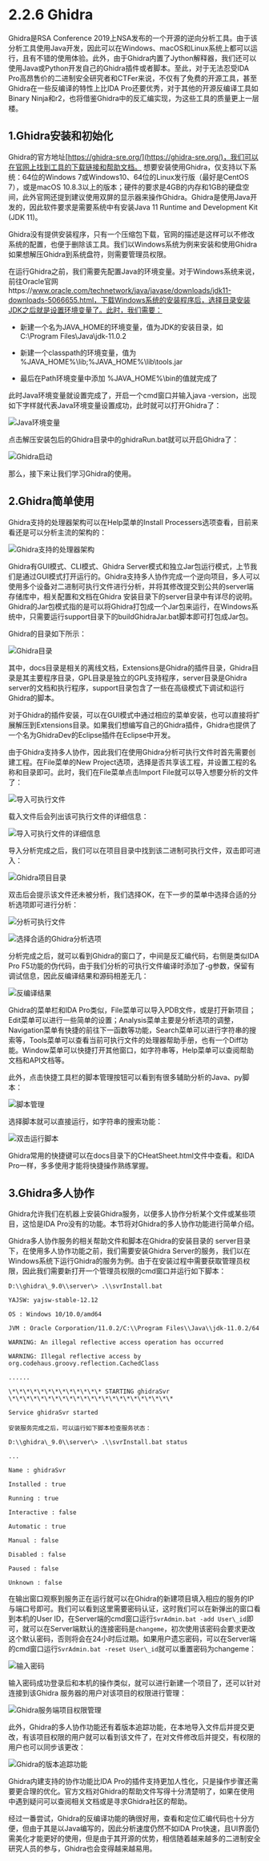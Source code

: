 # 2.2.6 Ghidra

Ghidra是RSA Conference 2019上NSA发布的一个开源的逆向分析工具。由于该分析工具使用Java开发，因此可以在Windows、macOS和Linux系统上都可以运行，且有不错的使用体验。此外，由于Ghidra内置了Jython解释器，我们还可以使用Java或Python开发自己的Ghidra插件或者脚本。至此，对于无法忍受IDA Pro高昂售价的二进制安全研究者和CTFer来说，不仅有了免费的开源工具，甚至Ghidra在一些反编译的特性上比IDA Pro还要优秀，对于其他的开源反编译工具如Binary Ninja和r2，也将借鉴Ghidra中的反汇编实现，为这些工具的质量更上一层楼。

## 1.Ghidra安装和初始化

Ghidra的官方地址[https://ghidra-sre.org/](https://ghidra-sre.org/)，我们可以在官网上找到工具的下载链接和帮助文档。
想要安装使用Ghidra，仅支持以下系统：64位的Windows 7或Windows10、64位的Linux发行版（最好是CentOS 7），或是macOS 10.8.3以上的版本；硬件的要求是4GB的内存和1GB的硬盘空间，此外官网还提到建议使用双屏的显示器来操作Ghidra。Ghidra是使用Java开发的，因此软件要求是需要系统中有安装Java 11 Runtime and Development Kit (JDK 11)。

Ghidra没有提供安装程序，只有一个压缩包下载，官网的描述是这样可以不修改系统的配置，也便于删除该工具。我们以Windows系统为例来安装和使用Ghidra如果想解压Ghidra到系统盘符，则需要管理员权限。

在运行Ghidra之前，我们需要先配置Java的环境变量。对于Windows系统来说，前往Oracle官网https://www.oracle.com/technetwork/java/javase/downloads/jdk11-downloads-5066655.html，下载Windows系统的安装程序后，选择目录安装JDK之后就是设置环境变量了。此时，我们需要：

-   新建一个名为JAVA\_HOME的环境变量，值为JDK的安装目录，如C:\\Program
    Files\\Java\\jdk-11.0.2

-   新建一个classpath的环境变量，值为
    %JAVA\_HOME%\\lib;%JAVA\_HOME%\\lib\\tools.jar

-   最后在Path环境变量中添加 %JAVA\_HOME%\\bin的值就完成了

此时Java环境变量就设置完成了，开启一个cmd窗口并输入java
-version，出现如下字样就代表Java环境变量设置成功，此时就可以打开Ghidra了：

![Java环境变量](../pic/ghidra_1.png)

点击解压安装包后的Ghidra目录中的ghidraRun.bat就可以开启Ghidra了：

![Ghidra启动](../pic/ghidra_2.png)

那么，接下来让我们学习Ghidra的使用。

## 2.Ghidra简单使用

Ghidra支持的处理器架构可以在Help菜单的Install
Processers选项查看，目前来看还是可以分析主流的架构的：

![Ghidra支持的处理器架构](../pic/ghidra_3.png)

Ghidra有GUI模式、CLI模式、Ghidra Server模式和独立Jar包运行模式，上节我们是通过GUI模式打开运行的。Ghidra支持多人协作完成一个逆向项目，多人可以使用多个设备对二进制可执行文件进行分析，并将其修改提交到公共的server端存储库中，相关配置和文档在Ghidra 安装目录下的server目录中有详尽的说明。Ghidra的Jar包模式指的是可以将Ghidra打包成一个Jar包来运行，在Windows系统中，只需要运行support目录下的buildGhidraJar.bat脚本即可打包成Jar包。

Ghidra的目录如下所示：

![Ghidra目录](../pic/ghidra_4.png)

其中，docs目录是相关的离线文档，Extensions是Ghidra的插件目录，Ghidra目录是其主要程序目录，GPL目录是独立的GPL支持程序，server目录是Ghidra server的文档和执行程序，support目录包含了一些在高级模式下调试和运行Ghidra的脚本。

对于Ghidra的插件安装，可以在GUI模式中通过相应的菜单安装，也可以直接将扩展解压到Extensions目录。如果我们想编写自己的Ghidra插件，Ghidra也提供了一个名为GhidraDev的Eclipse插件在Eclipse中开发。

由于Ghidra支持多人协作，因此我们在使用Ghidra分析可执行文件时首先需要创建工程。在File菜单的New
Project选项，选择是否共享该工程，并设置工程的名称和目录即可。此时，我们在File菜单点击Import
File就可以导入想要分析的文件了：

![导入可执行文件](../pic/ghidra_5.png)

载入文件后会列出该可执行文件的详细信息：

![导入可执行文件的详细信息](../pic/ghidra_6.png)

导入分析完成之后，我们可以在项目目录中找到该二进制可执行文件，双击即可进入：

![Ghidra项目目录](../pic/ghidra_7.png)

双击后会提示该文件还未被分析，我们选择OK，在下一步的菜单中选择合适的分析选项即可进行分析：

![分析可执行文件](../pic/ghidra_8.png)

![选择合适的Ghidra分析选项](../pic/ghidra_9.png)

分析完成之后，就可以看到Ghidra的窗口了，中间是反汇编代码，右侧是类似IDA Pro F5功能的伪代码，由于我们分析的可执行文件编译时添加了-g参数，保留有调试信息，因此反编译结果和源码相差无几：

![反编译结果](../pic/ghidra_10.png)

Ghidra的菜单栏和IDA Pro类似，File菜单可以导入PDB文件，或是打开新项目；Edit菜单可以进行一些简单的设置；Analysis菜单主要是分析选项的调整，Navigation菜单有快捷的前往下一函数等功能，Search菜单可以进行字符串的搜索等，Tools菜单可以查看当前可执行文件的处理器帮助手册，也有一个Diff功能。Window菜单可以快捷打开其他窗口，如字符串等，Help菜单可以查阅帮助文档和API文档等。

此外，点击快捷工具栏的脚本管理按钮可以看到有很多辅助分析的Java、py脚本：

![脚本管理](../pic/ghidra_11.png)

选择脚本就可以直接运行，如字符串的搜索功能：

![双击运行脚本](../pic/ghidra_12.png)

Ghidra常用的快捷键可以在docs目录下的CHeatSheet.html文件中查看。和IDA Pro一样，多多使用才能将快捷操作熟练掌握。

## 3.Ghidra多人协作

Ghidra允许我们在机器上安装Ghidra服务，以便多人协作分析某个文件或某些项目，这恰是IDA Pro没有的功能。本节将对Ghidra的多人协作功能进行简单介绍。

Ghidra多人协作服务的相关帮助文件和脚本在Ghidra的安装目录的 server目录下，在使用多人协作功能之前，我们需要安装Ghidra Server的服务，我们以在Windows系统下运行Ghidra的服务为例。由于在安装过程中需要获取管理员权限，因此我们需要新打开一个管理员权限的cmd窗口并运行如下脚本：

```shell
D:\\ghidra\_9.0\\server\> .\\svrInstall.bat

YAJSW: yajsw-stable-12.12

OS : Windows 10/10.0/amd64

JVM : Oracle Corporation/11.0.2/C:\\Program Files\\Java\\jdk-11.0.2/64

WARNING: An illegal reflective access operation has occurred

WARNING: Illegal reflective access by
org.codehaus.groovy.reflection.CachedClass

......

\*\*\*\*\*\*\*\*\*\*\*\*\* STARTING ghidraSvr
\*\*\*\*\*\*\*\*\*\*\*\*\*\*\*\*\*\*\*\*\*\*\*

Service ghidraSvr started

安装服务完成之后，可以运行如下脚本检查服务状态：

D:\\ghidra\_9.0\\server\> .\\svrInstall.bat status

...

Name : ghidraSvr

Installed : true

Running : true

Interactive : false

Automatic : true

Manual : false

Disabled : false

Paused : false

Unknown : false
```

在输出窗口观察到服务正在运行就可以在Ghidra的新建项目填入相应的服务的IP与端口号即可。我们可以看到这里需要密码认证，这时我们可以在新弹出的窗口看到本机的User ID，在Server端的cmd窗口运行`SvrAdmin.bat -add
User\_id`即可，就可以在Server端默认的连接密码是`changeme`，初次使用该密码会要求更改这个默认密码，否则将会在24小时后过期。如果用户遗忘密码，可以在Server端的cmd窗口运行`SvrAdmin.bat -reset User\_id`就可以重置密码为changeme：

![输入密码](../pic/ghidra_13.png)

输入密码成功登录后和本机的操作类似，就可以进行新建一个项目了，还可以针对连接到该Ghidra 服务器的用户对该项目的权限进行管理：

![Ghidra服务端项目权限管理](../pic/ghidra_14.png)

此外，Ghidra的多人协作功能还有着版本追踪功能，在本地导入文件后并提交更改，有该项目权限的用户就可以看到该文件了，在对文件修改后并提交，有权限的用户也可以同步该更改：

![Ghidra的版本追踪功能](../pic/ghidra_15.png)

Ghidra内建支持的协作功能比IDA Pro的插件支持更加人性化，只是操作步骤还需要更合理的优化。官方文档对Ghidra的帮助文件写得十分清楚明了，如果在使用中遇到疑问可以查阅相关文档或是寻求Ghidra社区的帮助。

经过一番尝试，Ghidra的反编译功能的确很好用，查看和定位汇编代码也十分方便，但由于其是以Java编写的，因此分析速度仍然不如IDA Pro快速，且UI界面仍需美化才能更好的使用，但是由于其开源的优势，相信随着越来越多的二进制安全研究人员的参与，Ghidra也会变得越来越易用。

